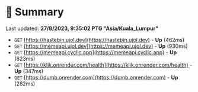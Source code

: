 # 📖 Summary
Last updated: **27/8/2023, 9:35:02 PTG "Asia/Kuala_Lumpur"**

- `GET` [https://hastebin.ujol.dev](https://hastebin.ujol.dev) - **Up** (462ms)
- `GET` [https://memeapi.ujol.dev](https://memeapi.ujol.dev) - **Up** (930ms)
- `GET` [https://memeapi.cyclic.app](https://memeapi.cyclic.app) - **Up** (823ms)
- `GET` [https://klik.onrender.com/health](https://klik.onrender.com/health) - **Up** (347ms)
- `GET` [https://dumb.onrender.com](https://dumb.onrender.com) - **Up** (282ms)
